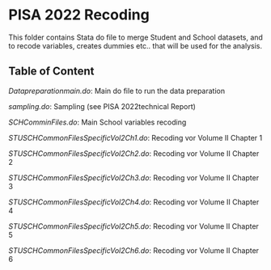 # PISA 2022 Recoding

This folder contains Stata do file to merge Student and School datasets, and to recode variables, creates dummies etc.. that will be used for the analysis.

## Table  of Content

_Datapreparationmain.do_: Main do file to run the data preparation

_sampling.do_: Sampling (see PISA 2022technical Report)


_SCHComminFiles.do_: Main School variables recoding

_STUSCHCommonFilesSpecificVol2Ch1.do_: Recoding vor Volume II Chapter 1

_STUSCHCommonFilesSpecificVol2Ch2.do_: Recoding vor Volume II Chapter 2

_STUSCHCommonFilesSpecificVol2Ch3.do_: Recoding vor Volume II Chapter 3

_STUSCHCommonFilesSpecificVol2Ch4.do_: Recoding vor Volume II Chapter 4

_STUSCHCommonFilesSpecificVol2Ch5.do_: Recoding vor Volume II Chapter 5

_STUSCHCommonFilesSpecificVol2Ch6.do_: Recoding vor Volume II Chapter 6
